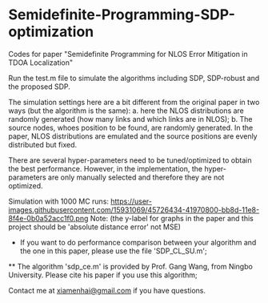 # Semidefinite-Programming-SDP-optimization
Codes for paper "Semidefinite Programming for NLOS Error Mitigation in TDOA Localization"

Run the test.m file to simulate the algorithms including SDP, SDP-robust and the proposed SDP. 

The simulation settings here are a bit different from the original paper in two ways (but the algorithm is the same): a. here
the NLOS distributions are randomly generated (how many links and which links are in NLOS); b. The source nodes, whoes position to be 
found, are randomly generated. In the paper, NLOS distributions are emulated and the source positions are evenly distributed but fixed. 

There are several hyper-parameters need to be tuned/optimized to obtain the best performance. However, in the implementation, the hyper-parameters 
are only manually selected and therefore they are not optimized. 

Simulation with 1000 MC runs:
https://user-images.githubusercontent.com/15931069/45726434-41970800-bb8d-11e8-8f4e-0b0a52acc1f0.png
Note: (the y-label for graphs in the paper and this project should be 'absolute distance error' not MSE)


*  If you want to do performance comparison between your algorithm and the one in this paper, please use the file 'SDP_CL_SU.m'; 

**  The algorithm 'sdp_ce.m' is provided by Prof. Gang Wang, from Ningbo University. Please cite his paper if you use this algorithm; 

Contact me at xiamenhai@gmail.com if you have questions. 
